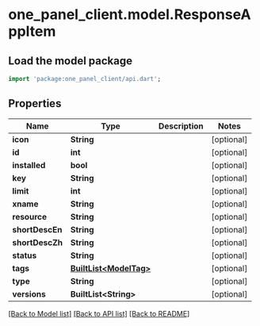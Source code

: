 # one_panel_client.model.ResponseAppItem

## Load the model package
```dart
import 'package:one_panel_client/api.dart';
```

## Properties
Name | Type | Description | Notes
------------ | ------------- | ------------- | -------------
**icon** | **String** |  | [optional] 
**id** | **int** |  | [optional] 
**installed** | **bool** |  | [optional] 
**key** | **String** |  | [optional] 
**limit** | **int** |  | [optional] 
**xname** | **String** |  | [optional] 
**resource** | **String** |  | [optional] 
**shortDescEn** | **String** |  | [optional] 
**shortDescZh** | **String** |  | [optional] 
**status** | **String** |  | [optional] 
**tags** | [**BuiltList&lt;ModelTag&gt;**](ModelTag.md) |  | [optional] 
**type** | **String** |  | [optional] 
**versions** | **BuiltList&lt;String&gt;** |  | [optional] 

[[Back to Model list]](../README.md#documentation-for-models) [[Back to API list]](../README.md#documentation-for-api-endpoints) [[Back to README]](../README.md)


